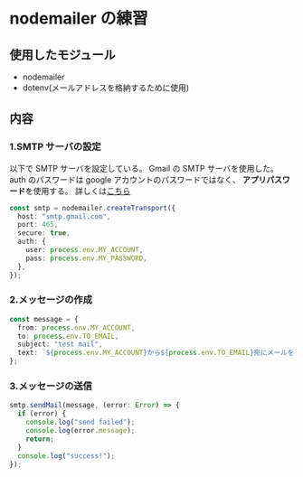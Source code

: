 # nodemailer の練習

## 使用したモジュール

- nodemailer
- dotenv(メールアドレスを格納するために使用)

## 内容

### 1.SMTP サーバの設定

以下で SMTP サーバを設定している。
Gmail の SMTP サーバを使用した。
auth のパスワードは google アカウントのパスワードではなく、
**アプリパスワード**を使用する。
詳しくは[こちら](https://support.google.com/accounts/answer/185833?hl=ja)

```typescript
const smtp = nodemailer.createTransport({
  host: "smtp.gmail.com",
  port: 465,
  secure: true,
  auth: {
    user: process.env.MY_ACCOUNT,
    pass: process.env.MY_PASSWORD,
  },
});
```

### 2.メッセージの作成

```typescript
const message = {
  from: process.env.MY_ACCOUNT,
  to: process.env.TO_EMAIL,
  subject: "test mail",
  text: `${process.env.MY_ACCOUNT}から${process.env.TO_EMAIL}宛にメールを送信しました。`,
};
```

### 3.メッセージの送信

```typescript
smtp.sendMail(message, (error: Error) => {
  if (error) {
    console.log("send failed");
    console.log(error.message);
    return;
  }
  console.log("success!");
});
```
